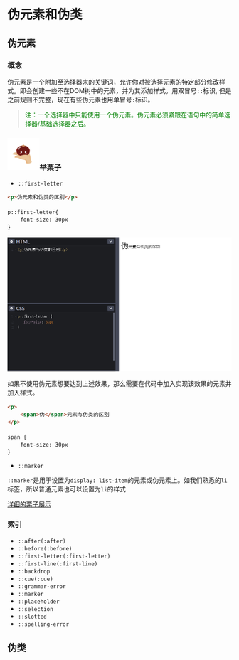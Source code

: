 
# 伪元素和伪类
## 伪元素

### 概念

伪元素是一个附加至选择器末的关键词，允许你对被选择元素的特定部分修改样式。即会创建一些不在DOM树中的元素，并为其添加样式。用双冒号`::`标识, 但是之前规则不完整，现在有些伪元素也用单冒号`:`标识。

> <font color="green"> 注：一个选择器中只能使用一个伪元素。伪元素必须紧跟在语句中的简单选择器/基础选择器之后。</font >

### <img src="https://raw.githubusercontent.com/Larassa/docs-img/main/css/eg.svg" style="zoom:20%;" />举栗子

- `::first-letter`

```html
<p>伪元素和伪类的区别</p>

p::first-letter{
    font-size: 30px
}
```



<img src="https://raw.githubusercontent.com/Larassa/docs-img/main/css/eg1.png" style="zoom:100%;" />

如果不使用伪元素想要达到上述效果，那么需要在代码中加入实现该效果的元素并加入样式。

```html
<p>
    <span>伪</span>元素与伪类的区别
</p>

span {
	font-size: 30px
}
```

- `::marker`

`::marker`是用于设置为`display: list-item`的元素或伪元素上。如我们熟悉的`li`标签，所以普通元素也可以设置为`li`的样式



[详细的栗子展示](https://codepen.io/larassa/pen/PoNebbv)

### 索引

- `::after(:after)`
- `::before(:before)`
- `::first-letter(:first-letter)`
- `::first-line(:first-line)`
- `::backdrop`
- `::cue(:cue)`
- `::grammar-error`
- `::marker`
- `::placeholder`
- `::selection`
- `::slotted`
- `::spelling-error`

## 伪类

<!-- ## 动画 -->


